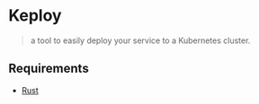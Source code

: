 # Keploy
> a tool to easily deploy your service to a Kubernetes cluster.

## Requirements

- [Rust](https://rustup.rs/)
